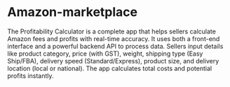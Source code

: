 # Amazon-marketplace

The Profitability Calculator is a complete app that helps sellers calculate Amazon fees and profits with real-time accuracy. It uses both a front-end interface and a powerful backend API to process data. Sellers input details like product category, price (with GST), weight, shipping type (Easy Ship/FBA), delivery speed (Standard/Express), product size, and delivery location (local or national). The app calculates total costs and potential profits instantly.
 
